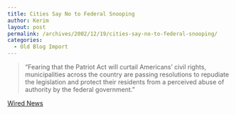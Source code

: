 ```yaml
---
title: Cities Say No to Federal Snooping
author: Kerim
layout: post
permalink: /archives/2002/12/19/cities-say-no-to-federal-snooping/
categories:
  - Old Blog Import
---
```


>   &#8220;Fearing that the Patriot Act will curtail Americans&#8217; civil rights, municipalities across the country are passing resolutions to repudiate the legislation and protect their residents from a perceived abuse of authority by the federal government.&#8221;


<a href="http://www.wired.com/news/politics/0,1283,56922,00.html" onclick="_gaq.push(['_trackEvent', 'outbound-article', 'http://www.wired.com/news/politics/0,1283,56922,00.html', 'Wired News']);" >Wired News</a>

